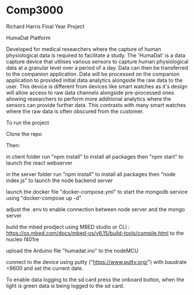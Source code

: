 # Comp3000
Richard Harris Final Year Project

HumaDat Platform 


Developed for medical researchers where the capture of human physiological data is required to facilitate a study. The 'HumaDat' is a data capture device that utilises various sensors to capture human physiological data at a granular level over a period of a day. Data can then be transferred to the companion application. Data will be processed on the companion application to provided initial data analytics alongside the raw data to the user. This device is different from devices like smart watches as it's design will allow access to raw data channels alongside pre-processed ones allowing researchers to perform more additional analytics where the sensors can provide further data. This contrasts with many smart watches where the raw data is often obscured from the customer.


To run the project

Clone the repo

Then:

in client folder 
run "npm install" to install all packages
then "npm start"  to launch the react webserver

in the server folder
run "npm install" to install all packages
then "node index.js"  to launch the node backend server

launch the docker file "docker-compose.yml" to start the mongodb service
using "docker-compose up -d" 

adjust the .env to enable connection between node server and the mongo server


build the mbed prodject using MBED studio or CLI : 
https://os.mbed.com/docs/mbed-os/v6.15/build-tools/compile.html
to the nucleo f401re


upload the Arduino file "humadat.ino" to the nodeMCU

connect to the device using putty ("https://www.putty.org/") with baudrate =9600
and set the current date.


To enable data logging to the sd card press the onboard button, when the light is green data is being logged to the sd card.